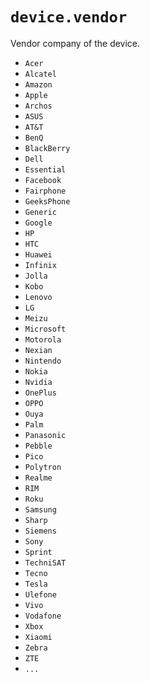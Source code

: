 # `device.vendor`

Vendor company of the device.

- `Acer`
- `Alcatel`
- `Amazon`
- `Apple`
- `Archos`
- `ASUS`
- `AT&T`
- `BenQ`
- `BlackBerry`
- `Dell`
- `Essential`
- `Facebook`
- `Fairphone`
- `GeeksPhone`
- `Generic`
- `Google`
- `HP`
- `HTC`
- `Huawei`
- `Infinix`
- `Jolla`
- `Kobo`
- `Lenovo`
- `LG`
- `Meizu`
- `Microsoft`
- `Motorola`
- `Nexian`
- `Nintendo`
- `Nokia`
- `Nvidia`
- `OnePlus`
- `OPPO`
- `Ouya`
- `Palm`
- `Panasonic`
- `Pebble`
- `Pico`
- `Polytron`
- `Realme`
- `RIM`
- `Roku`
- `Samsung`
- `Sharp`
- `Siemens`
- `Sony`
- `Sprint`
- `TechniSAT`
- `Tecno`
- `Tesla` 
- `Ulefone`
- `Vivo`
- `Vodafone`
- `Xbox`
- `Xiaomi`
- `Zebra`
- `ZTE`
- `...`